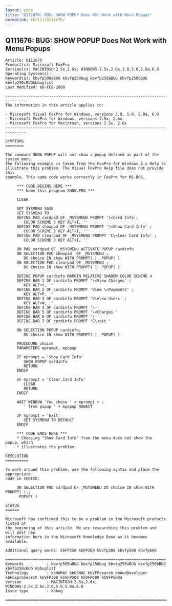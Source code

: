 ```yaml
---
layout: page
title: "Q111676: BUG: SHOW POPUP Does Not Work with Menu Popups"
permalink: kb/111/Q111676/
---
```


## Q111676: BUG: SHOW POPUP Does Not Work with Menu Popups

	Article: Q111676
	Product(s): Microsoft FoxPro
	Version(s): MACINTOSH:2.5x,2.6x; WINDOWS:2.5x,2.6x,3.0,5.0,5.0a,6.0
	Operating System(s): 
	Keyword(s): kbvfp500aBUG kbvfp250bug kbvfp250aBUG kbvfp250bBUG kbvfp250cBUGkbbuglist
	Last Modified: 08-FEB-2000
	
	-------------------------------------------------------------------------------
	The information in this article applies to:
	
	- Microsoft Visual FoxPro for Windows, versions 3.0, 5.0, 5.0a, 6.0 
	- Microsoft FoxPro for Windows, versions 2.5x, 2.6x 
	- Microsoft FoxPro for Macintosh, versions 2.5x, 2.6x 
	-------------------------------------------------------------------------------
	
	SYMPTOMS
	========
	
	The command SHOW POPUP will not show a popup defined as part of the system menu.
	The following example is taken from the FoxPro for Windows 2.x Help to
	illustrate this problem. The Visual FoxPro Help file does not provide this
	example. This same code works correctly in FoxPro for MS-DOS.
	
	     *** CODE BEGINS HERE ***
	     *** Name this program SHOW.PRG ***
	
	     CLEAR
	
	     SET SYSMENU SAVE
	     SET SYSMENU TO
	     DEFINE PAD cardpad OF _MSYSMENU PROMPT '\<Card Info';
	        COLOR SCHEME 3 KEY ALT+I, ''
	     DEFINE PAD showpad OF _MSYSMENU PROMPT '\<Show Card Info' ;
	        COLOR SCHEME 3 KEY ALT+I, ''
	     DEFINE PAD clearpad OF _MSYSMENU PROMPT 'C\<lear Card Info' ;
	        COLOR SCHEME 3 KEY ALT+I, ''
	
	     ON PAD cardpad OF _MSYSMENU ACTIVATE POPUP cardinfo
	     ON SELECTION PAD showpad  OF _MSYSMENU ;
	        DO choice IN show WITH PROMPT( ), POPUP( )
	     ON SELECTION PAD clearpad OF _MSYSMENU ;
	        DO choice IN show WITH PROMPT( ), POPUP( )
	
	     DEFINE POPUP cardinfo MARGIN RELATIVE SHADOW COLOR SCHEME 4
	     DEFINE BAR 1 OF cardinfo PROMPT '\<View Charges' ;
	        KEY ALT+V, ''
	     DEFINE BAR 2 OF cardinfo PROMPT 'View \<Payments' ;
	        KEY ALT+P, ''
	     DEFINE BAR 3 OF cardinfo PROMPT 'Vie\<w Users' ;
	        KEY ALT+W, ''
	     DEFINE BAR 4 OF cardinfo PROMPT '\-'
	     DEFINE BAR 5 OF cardinfo PROMPT '\<Charges '
	     DEFINE BAR 6 OF cardinfo PROMPT '\-'
	     DEFINE BAR 7 OF cardinfo PROMPT 'E\<xit '
	
	     ON SELECTION POPUP cardinfo;
	        DO choice IN show WITH PROMPT( ), POPUP( )
	
	     PROCEDURE choice
	     PARAMETERS mprompt, mpopup
	
	     IF mprompt = 'Show Card Info'
	        SHOW POPUP cardinfo
	        RETURN
	     ENDIF
	
	     IF mprompt = 'Clear Card Info'
	        CLEAR
	        RETURN
	     ENDIF
	
	     WAIT WINDOW 'You chose ' + mprompt + ;
	        ' from popup ' + mpopup NOWAIT
	
	     IF mprompt = 'Exit'
	        SET SYSMENU TO DEFAULT
	     ENDIF
	
	     *** CODE ENDS HERE ***
	     * Choosing "Show Card Info" from the menu does not show the popup, which
	     * illustrates the problem.
	
	RESOLUTION
	==========
	
	To work around this problem, use the following syntax and place the appropriate
	code in CHOICE:
	
	     ON SELECTION PAD cardpad OF _MSYSMENU DO choice IN show WITH PROMPT( ),;
	      POPUP( )
	
	STATUS
	======
	
	Microsoft has confirmed this to be a problem in the Microsoft products listed at
	the beginning of this article. We are researching this problem and will post new
	information here in the Microsoft Knowledge Base as it becomes available.
	
	Additional query words: kbFP250 kbFP260 kbvfp300 kbvfp500 kbvfp600
	
	======================================================================
	Keywords          : kbvfp500aBUG kbvfp250bug kbvfp250aBUG kbvfp250bBUG kbvfp250cBUG kbbuglist
	Technology        : kbHWMAC kbOSMAC kbVFPsearch kbAudDeveloper kbFoxproSearch kbVFP300 kbVFP500 kbVFP600 kbVFP500a
	Version           : MACINTOSH:2.5x,2.6x; WINDOWS:2.5x,2.6x,3.0,5.0,5.0a,6.0
	Issue type        : kbbug
	
	=============================================================================
	
